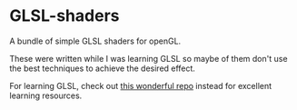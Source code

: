 GLSL-shaders
============

A bundle of simple GLSL shaders for openGL.

These were written while I was learning GLSL so maybe of them don't use the best techniques to achieve the desired effect.

For learning GLSL, check out [this wonderful repo](https://github.com/radixzz/awesome-glsl) instead for excellent learning resources.
